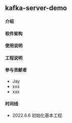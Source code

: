 ## kafka-server-demo


#### 介绍


#### 软件架构


#### 使用说明


#### 工程说明



#### 参与贡献者
- Jay
- xxx
- xxx

#### 时间线
- 2022.6.6 初始化基本工程
